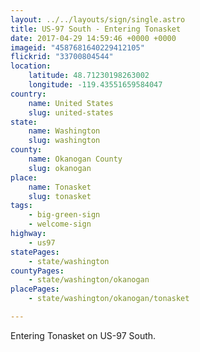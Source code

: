 ```yaml
---
layout: ../../layouts/sign/single.astro
title: US-97 South - Entering Tonasket
date: 2017-04-29 14:59:46 +0000 +0000
imageid: "4587681640229412105"
flickrid: "33700804544"
location:
    latitude: 48.71230198263002
    longitude: -119.43551659584047
country:
    name: United States
    slug: united-states
state:
    name: Washington
    slug: washington
county:
    name: Okanogan County
    slug: okanogan
place:
    name: Tonasket
    slug: tonasket
tags:
    - big-green-sign
    - welcome-sign
highway:
    - us97
statePages:
    - state/washington
countyPages:
    - state/washington/okanogan
placePages:
    - state/washington/okanogan/tonasket

---
```

Entering Tonasket on US-97 South.